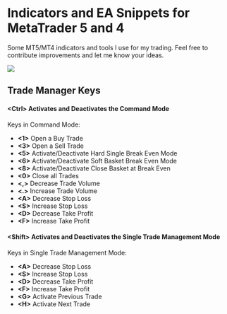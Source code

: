# Indicators and EA Snippets for MetaTrader 5 and 4
Some MT5/MT4 indicators and tools I use for my trading. Feel free to contribute improvements and let me know your ideas.

[![](http://img.youtube.com/vi/1ea2rmEVieE/maxresdefault.jpg)](http://www.youtube.com/watch?v=1ea2rmEVieE "MetaTrader 5 Trading Tools")


## Trade Manager Keys


#### \<Ctrl\> Activates and Deactivates the Command Mode

   Keys in Command Mode:
   
   - **\<1\>** Open a Buy Trade
   - **\<3\>** Open a Sell Trade
   - **\<5\>** Activate/Deactivate Hard Single Break Even Mode
   - **\<6\>** Activate/Deactivate Soft Basket Break Even Mode
   - **\<8\>** Activate/Deactivate Close Basket at Break Even
   - **\<0\>** Close all Trades
   - **\<,\>** Decrease Trade Volume
   - **\<.\>** Increase Trade Volume
   - **\<A\>** Decrease Stop Loss
   - **\<S\>** Increase Stop Loss
   - **\<D\>** Decrease Take Profit
   - **\<F\>** Increase Take Profit
   
   
#### \<Shift\> Activates and Deactivates the Single Trade Management Mode

   Keys in Single Trade Management Mode:

   - **\<A\>** Decrease Stop Loss
   - **\<S\>** Increase Stop Loss
   - **\<D\>** Decrease Take Profit
   - **\<F\>** Increase Take Profit
   - **\<G\>** Activate Previous Trade
   - **\<H\>** Activate Next Trade

